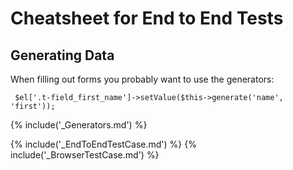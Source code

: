 # Cheatsheet for End to End Tests

## Generating Data

When filling out forms you probably want to use the generators:

     $el['.t-field_first_name']->setValue($this->generate('name', 'first'));

{% include('_Generators.md') %}

{% include('_EndToEndTestCase.md') %}
{% include('_BrowserTestCase.md') %}

